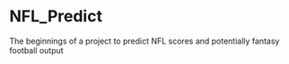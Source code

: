# NFL_Predict
The beginnings of a project to predict NFL scores and potentially fantasy football output
